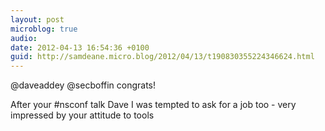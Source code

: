 ```yaml
---
layout: post
microblog: true
audio: 
date: 2012-04-13 16:54:36 +0100
guid: http://samdeane.micro.blog/2012/04/13/t190830355224346624.html
---
```

@daveaddey @secboffin congrats!

After your #nsconf talk Dave I was tempted to ask for a job too - very impressed by your attitude to tools
